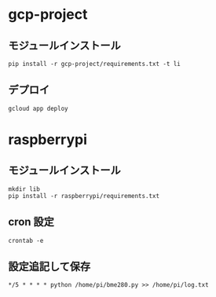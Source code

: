 # gcp-project

## モジュールインストール

```
pip install -r gcp-project/requirements.txt -t li
```

## デプロイ

```
gcloud app deploy
```

# raspberrypi

## モジュールインストール

```
mkdir lib
pip install -r raspberrypi/requirements.txt
```

## cron 設定

```
crontab -e
```

## 設定追記して保存

```
*/5 * * * * python /home/pi/bme280.py >> /home/pi/log.txt
```
